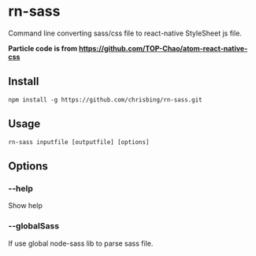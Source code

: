 # rn-sass
Command line converting sass/css file to react-native StyleSheet js file.

**Particle code is from https://github.com/TOP-Chao/atom-react-native-css**

## Install

    npm install -g https://github.com/chrisbing/rn-sass.git

## Usage

    rn-sass inputfile [outputfile] [options]

## Options

### --help

Show help

### --globalSass

If use global node-sass lib to parse sass file.
